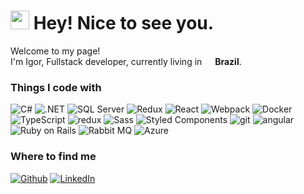 <h1><img src="https://emojis.slackmojis.com/emojis/images/1531849430/4246/blob-sunglasses.gif?1531849430" width="30"/> Hey! Nice to see you.</h1>


<p>Welcome to my page! </br> I'm Igor, Fullstack developer, currently living in <img src="https://github.com/igorkafka/exemplo-readme/assets/17576970/05ecd6e9-a635-45ed-9613-ae6ee095648c" width="13"/> <b>Brazil</b>. </p>
<h3>Things I code with</h3>
<p>
  <img alt="C#" src="https://img.shields.io/badge/C%23-239120?logo=c-sharp&logoColor=white&style=flat-square" />
  <img alt=".NET" src="https://img.shields.io/badge/.NET-5C2D91?style=flat-square&logo=&logoColor=white"/>
  <img alt="SQL Server" src="https://img.shields.io/badge/Microsoft%20SQL%20Server-CC2927?style=flat-square&logo=microsoft%20sql%20server&logoColor=white"/>
  <img alt="Redux" src="https://img.shields.io/badge/Redux-593D88?logo=redux&logoColor=white&style=flat-square"/>
  <img alt="React" src="https://img.shields.io/badge/-React-45b8d8?style=flat-square&logo=react&logoColor=white" />
  <img alt="Webpack" src="https://img.shields.io/badge/-Webpack-8DD6F9?style=flat-square&logo=webpack&logoColor=white" /> 
  <img alt="Docker" src="https://img.shields.io/badge/-Docker-46a2f1?style=flat-square&logo=docker&logoColor=white" />
  <img alt="TypeScript" src="https://img.shields.io/badge/-TypeScript-007ACC?style=flat-square&logo=typescript&logoColor=white" />
  <img alt="redux" src="https://img.shields.io/badge/-Redux-764ABC?style=flat-square&logo=redux&logoColor=white" />
  <img alt="Sass" src="https://img.shields.io/badge/-Sass-CC6699?style=flat-square&logo=sass&logoColor=white" />
  <img alt="Styled Components" src="https://img.shields.io/badge/-Styled_Components-db7092?style=flat-square&logo=styled-components&logoColor=white" />
  <img alt="git" src="https://img.shields.io/badge/-Git-F05032?style=flat-square&logo=git&logoColor=white" />
  <img alt="angular" src="https://img.shields.io/badge/-Angular-DD0031?style=flat-square&logo=angular&logoColor=white" />
  <img alt="Ruby on Rails" src="https://img.shields.io/badge/rails-%23CC0000.svg?style=flat-square&logo=ruby-on-rails&logoColor=white"/>
  <img alt="Rabbit MQ" src="https://img.shields.io/badge/Rabbitmq-FF6600?style=flat-square&logo=rabbitmq&logoColor=white"/>
  <img alt="Azure" src="https://img.shields.io/badge/azure-%230072C6.svg?style=flat-square&logo=microsoftazure&logoColor=white"/>
</p>

<h3>Where to find me</h3>
<p><a href="https://github.com/igorkafka" target="_blank"><img alt="Github" src="https://img.shields.io/badge/GitHub-%2312100E.svg?&style=for-the-badge&logo=Github&logoColor=white" /></a> <a href="https://www.linkedin.com/in/igor-matheus-0453541b4/?locale=en_US" target="_blank"><img alt="LinkedIn" src="https://img.shields.io/badge/linkedin-%230077B5.svg?&style=for-the-badge&logo=linkedin&logoColor=white" /></a> 
</p>
